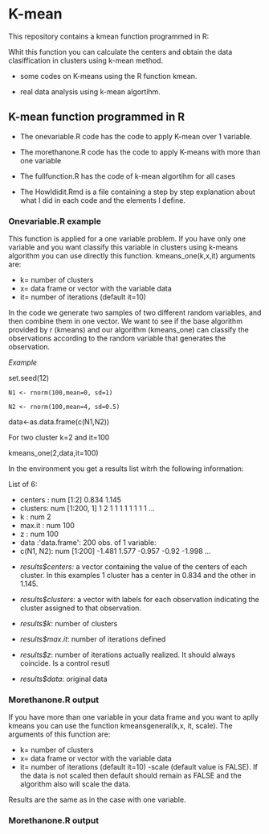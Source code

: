 # K-mean

This repository contains a kmean function programmed in R:

Whit this function you can calculate the centers and obtain the data clasiffication in clusters using k-mean method. 

- some codes on K-means using the R function kmean.

- real data analysis using k-mean algortihm.


## K-mean function programmed in R

- The onevariable.R code has the code to apply K-mean over 1 variable. 
- The morethanone.R code has the code to apply  K-means with more than one variable
- The fullfunction.R has the code of k-mean algortihm for all cases

- The HowIdidit.Rmd is a file containing  a step by step explanation about what I did in each code and the elements I define.



### Onevariable.R example 

This function is applied for a one variable problem. If you have only one variable and you want classify this variable in clusters using k-means algorithm you can use directly this function. 
kmeans_one(k,x,it) arguments are:
- k= number of clusters 
- x= data frame or vector with the variable data
- it= number of iterations (default it=10)


In the code we generate two samples of two different random variables, and then combine them in one vector. We want to see if the base algorithm provided by r (kmeans) and our algorithm (kmeans_one) can classify the observations according to the random variable that generates the observation. 

*Example*

set.seed(12)

	N1 <- rnorm(100,mean=0, sd=1) 
	
	N2 <- rnorm(100,mean=4, sd=0.5)
	
  data<-as.data.frame(c(N1,N2))
  

For two cluster k=2 and it=100

kmeans_one(2,data,it=100)

In the environment you get a results list witrh the following information:

List of 6:
 * centers : num [1:2] 0.834 1.145 
 * clusters: num [1:200, 1] 1 2 1 1 1 1 1 1 1 1 ...
 * k       : num 2
 * max.it  : num 100
 * z       : num 100
 * data    :'data.frame':	200 obs. of  1 variable:
 * c(N1, N2): num [1:200] -1.481 1.577 -0.957 -0.92 -1.998 ...

- *results$centers:* a vector containing the value of the centers of each cluster. In this examples 1 cluster has a center in 0.834 and the other in 1.145.

- *results$clusters*: a vector with labels for each observation indicating the cluster assigned to that observation. 
- *results$k*: number of clusters
- *results$max.it*: number of iterations defined
- *results$z*: number of iterations actually realized. It should always coincide. Is a control resutl
- *results$data*: original data



### Morethanone.R output

If you have more than one variable in your data frame and you want to aplly kmeans you can use the function kmeansgeneral(k,x, it, scale). The arguments of this function are:
- k= number of clusters 
- x= data frame or vector with the variable data
- it= number of iterations (default it=10)
-scale (default value is FALSE). If the data is not scaled then default should remain as FALSE and the algorithm also will scale the data. 

Results are the same as in the case with one variable. 

### Morethanone.R output


